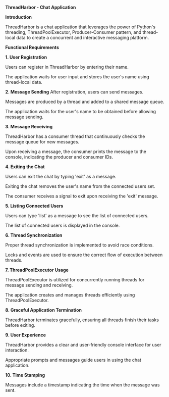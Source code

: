 ****ThreadHarbor - Chat Application****

**Introduction**

ThreadHarbor is a chat application that leverages the power of Python's threading, ThreadPoolExecutor, Producer-Consumer pattern, and thread-local data to create a concurrent and interactive messaging platform.

**Functional Requirements**

**1. User Registration**

Users can register in ThreadHarbor by entering their name.

The application waits for user input and stores the user's name using thread-local data.

**2. Message Sending**
After registration, users can send messages.

Messages are produced by a thread and added to a shared message queue.

The application waits for the user's name to be obtained before allowing message sending.

**3. Message Receiving**

ThreadHarbor has a consumer thread that continuously checks the message queue for new messages.

Upon receiving a message, the consumer prints the message to the console, indicating the producer and consumer IDs.


**4. Exiting the Chat**

Users can exit the chat by typing 'exit' as a message.

Exiting the chat removes the user's name from the connected users set.

The consumer receives a signal to exit upon receiving the 'exit' message.

**5. Listing Connected Users**

Users can type 'list' as a message to see the list of connected users.

The list of connected users is displayed in the console.

**6. Thread Synchronization**

Proper thread synchronization is implemented to avoid race conditions.

Locks and events are used to ensure the correct flow of execution between threads.


**7. ThreadPoolExecutor Usage**

ThreadPoolExecutor is utilized for concurrently running threads for message sending and receiving.

The application creates and manages threads efficiently using ThreadPoolExecutor.

**8. Graceful Application Termination**

ThreadHarbor terminates gracefully, ensuring all threads finish their tasks before exiting.

**9. User Experience**

ThreadHarbor provides a clear and user-friendly console interface for user interaction.

Appropriate prompts and messages guide users in using the chat application.

**10. Time Stamping**

Messages include a timestamp indicating the time when the message was sent.
